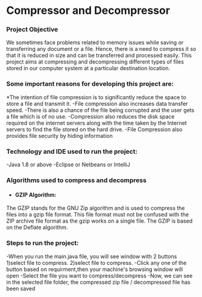 # Compressor and Decompressor

### Project Objective
We sometimes face problems related to memory issues while saving or transferring any document or a file. Hence, there is a need to compress it so that it is reduced in size and can be transferred and processed easily. This project aims at compressing and decompressing different types of files stored in our computer system at a particular destination location.
  
### Some important reasons for developing this project are:
*The intention of file compression is to significantly reduce the space to store a file and transmit it.
-File compression also increases data transfer speed.
-There is also a chance of the file being corrupted and the user gets a file which is of no use.
-Compression also reduces the disk space required on the internet servers along with the time taken by the Internet servers to find the file stored on the hard drive.
-File Compression also provides file security by hiding information
 
### Technology and IDE used to run the project:
-Java 1.8 or above
-Eclipse or Netbeans or IntelliJ
 
### Algorithms used to compress and decompress
- #### GZIP Algorithm:
The GZIP stands for the GNU Zip algorithm and is used to compress the files into a gzip file format. This file format must not be confused with the ZIP archive file  format as the gzip works on a single file. The GZIP is based on the Deflate algorithm.

### Steps to run the project:
-When you run the main.java file, you will see window with 2 buttons
   1)select file to compress.
   2)select file to compress.
-Click any one of the button based on requirment,then your machine's browsing window will open
-Select the file you want to compress/decompress
-Now, we can see in the selected file folder, the compressed zip file / decompressed file has been saved



  
  
